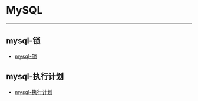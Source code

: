 # MySQL
---

## mysql-锁

* [mysql-锁](docs/mysql/mysql-锁.md)


## mysql-执行计划

* [mysql-执行计划](docs/mysql/mysql-执行计划.md)


